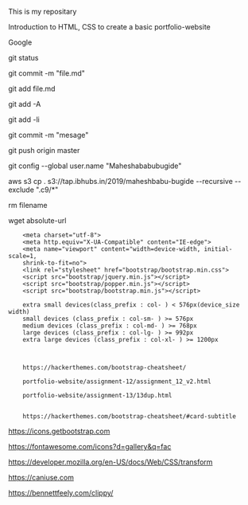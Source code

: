 This is my repositary

Introduction to HTML, CSS to create a basic portfolio-website

Google

git status

git commit -m "file.md"

git add file.md

git add -A

git add -li

git commit -m "mesage"

git push origin master

git config --global user.name "Maheshababubugide"

aws s3 cp . s3://tap.ibhubs.in/2019/maheshbabu-bugide --recursive --exclude ".c9/*"

rm filename

wget absolute-url


        
        <meta charset="utf-8">
        <meta http.equiv="X-UA-Compatible" content="IE-edge">
        <meta name="viewport" content="width=device-width, initial-scale=1,
        shrink-to-fit=no">
        <link rel="stylesheet" href="bootstrap/bootstrap.min.css">
        <script src="bootstrap/jquery.min.js"></script>
        <script src="bootstrap/popper.min.js"></script>
        <script src="bootstrap/bootstrap.min.js"></script>
        
        extra small devices(class_prefix : col- ) < 576px(device_size width)
        small devices (class_prefix : col-sm- ) >= 576px
        medium devices (class_prefix : col-md- ) >= 768px
        large devices (class_prefix : col-lg- ) >= 992px
        extra large devices (class_prefix : col-xl- ) >= 1200px
        
        

        https://hackerthemes.com/bootstrap-cheatsheet/
        
        portfolio-website/assignment-12/assignment_12_v2.html
        
        portfolio-website/assignment-13/13dup.html
        
        
        https://hackerthemes.com/bootstrap-cheatsheet/#card-subtitle

https://icons.getbootstrap.com

https://fontawesome.com/icons?d=gallery&q=fac

https://developer.mozilla.org/en-US/docs/Web/CSS/transform

https://caniuse.com

https://bennettfeely.com/clippy/
